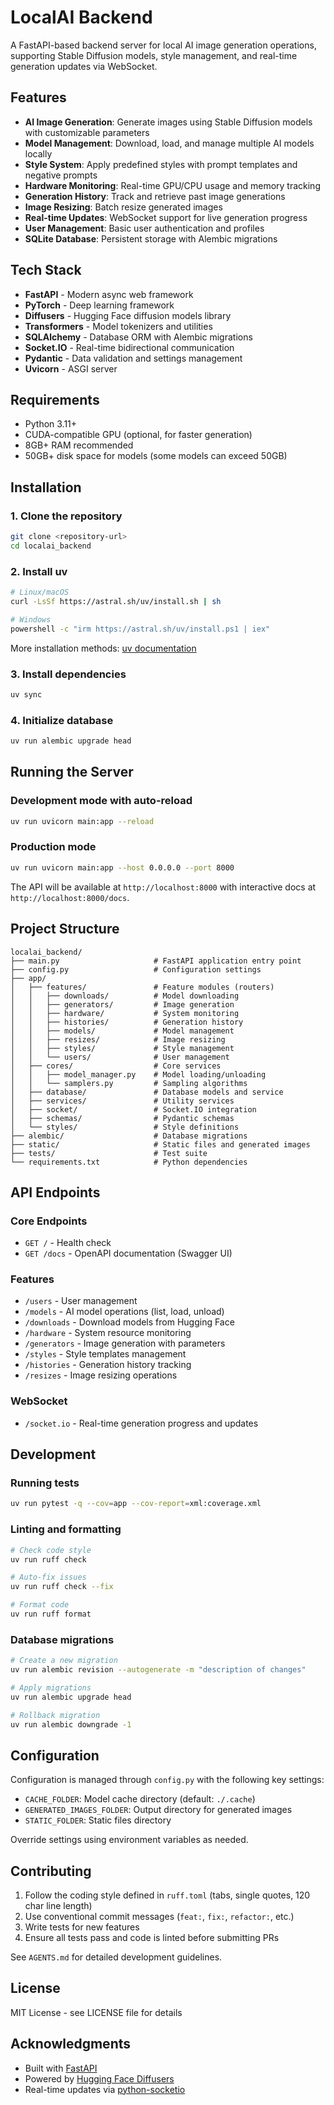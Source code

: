 # LocalAI Backend

A FastAPI-based backend server for local AI image generation operations, supporting Stable Diffusion models, style management, and real-time generation updates via WebSocket.

## Features

- **AI Image Generation**: Generate images using Stable Diffusion models with customizable parameters
- **Model Management**: Download, load, and manage multiple AI models locally
- **Style System**: Apply predefined styles with prompt templates and negative prompts
- **Hardware Monitoring**: Real-time GPU/CPU usage and memory tracking
- **Generation History**: Track and retrieve past image generations
- **Image Resizing**: Batch resize generated images
- **Real-time Updates**: WebSocket support for live generation progress
- **User Management**: Basic user authentication and profiles
- **SQLite Database**: Persistent storage with Alembic migrations

## Tech Stack

- **FastAPI** - Modern async web framework
- **PyTorch** - Deep learning framework
- **Diffusers** - Hugging Face diffusion models library
- **Transformers** - Model tokenizers and utilities
- **SQLAlchemy** - Database ORM with Alembic migrations
- **Socket.IO** - Real-time bidirectional communication
- **Pydantic** - Data validation and settings management
- **Uvicorn** - ASGI server

## Requirements

- Python 3.11+
- CUDA-compatible GPU (optional, for faster generation)
- 8GB+ RAM recommended
- 50GB+ disk space for models (some models can exceed 50GB)

## Installation

### 1. Clone the repository

```bash
git clone <repository-url>
cd localai_backend
```

### 2. Install uv

```bash
# Linux/macOS
curl -LsSf https://astral.sh/uv/install.sh | sh

# Windows
powershell -c "irm https://astral.sh/uv/install.ps1 | iex"
```

More installation methods: [uv documentation](https://docs.astral.sh/uv/getting-started/installation/)

### 3. Install dependencies

```bash
uv sync
```

### 4. Initialize database

```bash
uv run alembic upgrade head
```

## Running the Server

### Development mode with auto-reload

```bash
uv run uvicorn main:app --reload
```

### Production mode

```bash
uv run uvicorn main:app --host 0.0.0.0 --port 8000
```

The API will be available at `http://localhost:8000` with interactive docs at `http://localhost:8000/docs`.

## Project Structure

```
localai_backend/
├── main.py                     # FastAPI application entry point
├── config.py                   # Configuration settings
├── app/
│   ├── features/               # Feature modules (routers)
│   │   ├── downloads/          # Model downloading
│   │   ├── generators/         # Image generation
│   │   ├── hardware/           # System monitoring
│   │   ├── histories/          # Generation history
│   │   ├── models/             # Model management
│   │   ├── resizes/            # Image resizing
│   │   ├── styles/             # Style management
│   │   └── users/              # User management
│   ├── cores/                  # Core services
│   │   ├── model_manager.py    # Model loading/unloading
│   │   └── samplers.py         # Sampling algorithms
│   ├── database/               # Database models and service
│   ├── services/               # Utility services
│   ├── socket/                 # Socket.IO integration
│   ├── schemas/                # Pydantic schemas
│   └── styles/                 # Style definitions
├── alembic/                    # Database migrations
├── static/                     # Static files and generated images
├── tests/                      # Test suite
└── requirements.txt            # Python dependencies
```

## API Endpoints

### Core Endpoints

- `GET /` - Health check
- `GET /docs` - OpenAPI documentation (Swagger UI)

### Features

- `/users` - User management
- `/models` - AI model operations (list, load, unload)
- `/downloads` - Download models from Hugging Face
- `/hardware` - System resource monitoring
- `/generators` - Image generation with parameters
- `/styles` - Style templates management
- `/histories` - Generation history tracking
- `/resizes` - Image resizing operations

### WebSocket

- `/socket.io` - Real-time generation progress and updates

## Development

### Running tests

```bash
uv run pytest -q --cov=app --cov-report=xml:coverage.xml
```

### Linting and formatting

```bash
# Check code style
uv run ruff check

# Auto-fix issues
uv run ruff check --fix

# Format code
uv run ruff format
```

### Database migrations

```bash
# Create a new migration
uv run alembic revision --autogenerate -m "description of changes"

# Apply migrations
uv run alembic upgrade head

# Rollback migration
uv run alembic downgrade -1
```

## Configuration

Configuration is managed through `config.py` with the following key settings:

- `CACHE_FOLDER`: Model cache directory (default: `./.cache`)
- `GENERATED_IMAGES_FOLDER`: Output directory for generated images
- `STATIC_FOLDER`: Static files directory

Override settings using environment variables as needed.

## Contributing

1. Follow the coding style defined in `ruff.toml` (tabs, single quotes, 120 char line length)
2. Use conventional commit messages (`feat:`, `fix:`, `refactor:`, etc.)
3. Write tests for new features
4. Ensure all tests pass and code is linted before submitting PRs

See `AGENTS.md` for detailed development guidelines.

## License

MIT License - see LICENSE file for details

## Acknowledgments

- Built with [FastAPI](https://fastapi.tiangolo.com/)
- Powered by [Hugging Face Diffusers](https://huggingface.co/docs/diffusers)
- Real-time updates via [python-socketio](https://python-socketio.readthedocs.io/)
